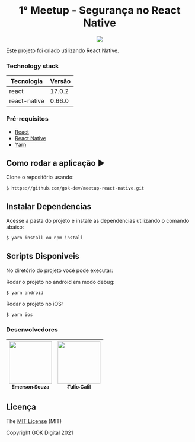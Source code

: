 <div>
   <h1 align="center">1° Meetup - Segurança no React Native</>
</div>

<p align="center">
  <img src="https://img.shields.io/static/v1?label=reactnative&message=framework&color=blue&style=for-the-badge&logo=REACT"/>

<!--   <img src="http://img.shields.io/static/v1?label=STATUS&message=CONCLUIDO&color=GREEN&style=for-the-badge"/> -->
</p>

<p>Este projeto foi criado utilizando React Native.</p>

### Technology stack

| Tecnologia   | Versão  |
| ------------ | ------- |
| react        | 17.0.2 |
| react-native | 0.66.0  |

### Pré-requisitos

- [React](https://reactjs.org/docs/getting-started.html)
- [React Native](https://facebook.github.io/react-native/)
- [Yarn](https://yarnpkg.com/en/docs/install)

## Como rodar a aplicação :arrow_forward:

Clone o repositório usando:

```
$ https://github.com/gok-dev/meetup-react-native.git
```

## Instalar Dependencias

Acesse a pasta do projeto e instale as dependencias utilizando o comando abaixo:

```
$ yarn install ou npm install
```

## Scripts Disponiveis

No diretório do projeto você pode executar:

Rodar o projeto no android em modo debug:

```
$ yarn android
```

Rodar o projeto no iOS:

```
$ yarn ios
```

### Desenvolvedores

| [<img src="https://avatars.githubusercontent.com/u/79979867?v=4" width=115 > <br> <sub> Emerson Souza </sub>](https://github.com/iamstarkdev) | [<img src="https://avatars.githubusercontent.com/u/83665128?v=4" width=115><br><sub>Tulio Calil</sub>](https://github.com/tuliocllgok) | 
| :------------------------------------------------------------------------------------------------------------------------------------: | :--------------------------------------------------------------------------------------------------------------------------------------: |

## Licença

The [MIT License]() (MIT)

Copyright GOK Digital 2021